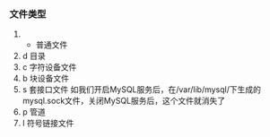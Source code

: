 ### 文件类型
1. - 普通文件
2. d 目录 
3. c 字符设备文件
4. b 块设备文件
5. s 套接口文件 如我们开启MySQL服务后，在/var/lib/mysql/下生成的mysql.sock文件，关闭MySQL服务后，这个文件就消失了
6. p 管道
7. l 符号链接文件